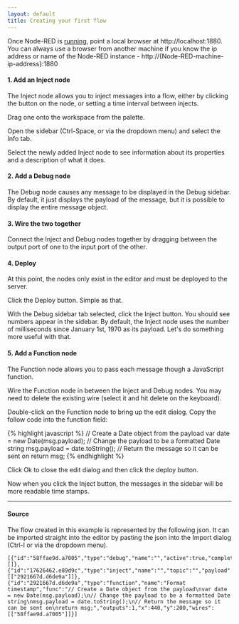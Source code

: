 ```yaml
---
layout: default
title: Creating your first flow
---
```


Once Node-RED is [running](running), point a local browser at  http://localhost:1880.
You can always use a browser from another machine if you know the ip address or name of
the Node-RED instance - http://{Node-RED-machine-ip-address}:1880

#### 1. Add an Inject node

The Inject node allows you to inject messages into a flow, either by clicking
the button on the node, or setting a time interval between injects.

Drag one onto the workspace from the palette.

Open the sidebar (Ctrl-Space, or via the dropdown menu) and select the Info tab.

Select the newly added Inject node to see information about its properties and a
description of what it does.

#### 2. Add a Debug node

The Debug node causes any message to be displayed in the Debug sidebar. By
default, it just displays the payload of the message, but it is possible to
display the entire message object.

#### 3. Wire the two together

Connect the Inject and Debug nodes together by dragging between the output port
of one to the input port of the other.

#### 4. Deploy

At this point, the nodes only exist in the editor and must be deployed to the
server.

Click the Deploy button. Simple as that.

With the Debug sidebar tab selected, click the Inject button. You should see
numbers appear in the sidebar. By default, the Inject node uses the number of
milliseconds since January 1st, 1970 as its payload. Let's do something more
useful with that.

#### 5. Add a Function node

The Function node allows you to pass each message though a JavaScript function.

Wire the Function node in between the Inject and Debug nodes. You may need to
delete the existing wire (select it and hit delete on the keyboard).

Double-click on the Function node to bring up the edit dialog. Copy the follow
code into the function field:

{% highlight javascript %}
// Create a Date object from the payload
var date = new Date(msg.payload);
// Change the payload to be a formatted Date string
msg.payload = date.toString();
// Return the message so it can be sent on
return msg;
{% endhighlight %}

Click Ok to close the edit dialog and then click the deploy button.

Now when you click the Inject button, the messages in the sidebar will be more
readable time stamps.

***

#### Source

The flow created in this example is represented by the following json. It can be
imported straight into the editor by pasting the json into the Import dialog
(Ctrl-I or via the dropdown menu).


    [{"id":"58ffae9d.a7005","type":"debug","name":"","active":true,"complete":false,"x":640,"y":200,"wires":[]},{"id":"17626462.e89d9c","type":"inject","name":"","topic":"","payload":"","repeat":"","once":false,"x":240,"y":200,"wires":[["2921667d.d6de9a"]]},{"id":"2921667d.d6de9a","type":"function","name":"Format timestamp","func":"// Create a Date object from the payload\nvar date = new Date(msg.payload);\n// Change the payload to be a formatted Date string\nmsg.payload = date.toString();\n// Return the message so it can be sent on\nreturn msg;","outputs":1,"x":440,"y":200,"wires":[["58ffae9d.a7005"]]}]
